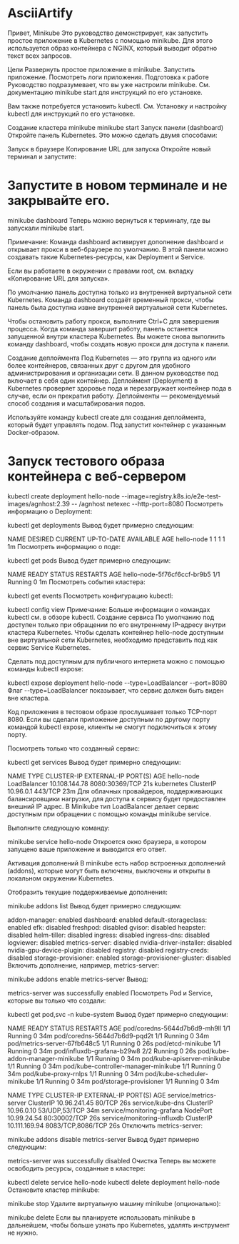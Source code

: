 # AsciiArtify


Привет, Minikube
Это руководство демонстрирует, как запустить простое приложение в Kubernetes с помощью minikube. Для этого используется образ контейнера с NGINX, который выводит обратно текст всех запросов.

Цели
Развернуть простое приложение в minikube.
Запустить приложение.
Посмотреть логи приложения.
Подготовка к работе
Руководство подразумевает, что вы уже настроили minikube. См. документацию minikube start для инструкций по его установке.

Вам также потребуется установить kubectl. См. Установку и настройку kubectl для инструкций по его установке.

Создание кластера minikube
minikube start
Запуск панели (dashboard)
Откройте панель Kubernetes. Это можно сделать двумя способами:

Запуск в браузере
Копирование URL для запуска
Откройте новый терминал и запустите:

# Запустите в новом терминале и не закрывайте его.
minikube dashboard
Теперь можно вернуться к терминалу, где вы запускали minikube start.

Примечание:
Команда dashboard активирует дополнение dashboard и открывает прокси в веб-браузере по умолчанию. В этой панели можно создавать такие Kubernetes-ресурсы, как Deployment и Service.

Если вы работаете в окружении с правами root, см. вкладку «Копирование URL для запуска».

По умолчанию панель доступна только из внутренней виртуальной сети Kubernetes. Команда dashboard создаёт временный прокси, чтобы панель была доступна извне внутренней виртуальной сети Kubernetes.

Чтобы остановить работу прокси, выполните Ctrl+C для завершения процесса. Когда команда завершит работу, панель останется запущенной внутри кластера Kubernetes. Вы можете снова выполнить команду dashboard, чтобы создать новую прокси для доступа к панели.

Создание деплоймента
Под Kubernetes — это группа из одного или более контейнеров, связанных друг с другом для удобного администрирования и организации сети. В данном руководстве под включает в себя один контейнер. Деплоймент (Deployment) в Kubernetes проверяет здоровье пода и перезагружает контейнер пода в случае, если он прекратил работу. Деплойменты — рекомендуемый способ создания и масштабирования подов.

Используйте команду kubectl create для создания деплоймента, который будет управлять подом. Под запустит контейнер с указанным Docker-образом.

# Запуск тестового образа контейнера с веб-сервером
kubectl create deployment hello-node --image=registry.k8s.io/e2e-test-images/agnhost:2.39 -- /agnhost netexec --http-port=8080
Посмотреть информацию о Deployment:

kubectl get deployments
Вывод будет примерно следующим:

NAME         DESIRED   CURRENT   UP-TO-DATE   AVAILABLE   AGE
hello-node   1         1         1            1           1m
Посмотреть информацию о поде:

kubectl get pods
Вывод будет примерно следующим:

NAME                          READY     STATUS    RESTARTS   AGE
hello-node-5f76cf6ccf-br9b5   1/1       Running   0          1m
Посмотреть события кластера:

kubectl get events
Посмотреть конфигурацию kubectl:

kubectl config view
Примечание: Больше информации о командах kubectl см. в обзоре kubectl.
Создание сервиса
По умолчанию под доступен только при обращении по его внутреннему IP-адресу внутри кластера Kubernetes. Чтобы сделать контейнер hello-node доступным вне виртуальной сети Kubernetes, необходимо представить под как сервис Service Kubernetes.

Сделать под доступным для публичного интернета можно с помощью команды kubectl expose:

kubectl expose deployment hello-node --type=LoadBalancer --port=8080
Флаг --type=LoadBalancer показывает, что сервис должен быть виден вне кластера.

Код приложения в тестовом образе прослушивает только TCP-порт 8080. Если вы сделали приложение доступным по другому порту командой kubectl expose, клиенты не смогут подключиться к этому порту.

Посмотреть только что созданный сервис:

kubectl get services
Вывод будет примерно следующим:

NAME         TYPE           CLUSTER-IP      EXTERNAL-IP   PORT(S)          AGE
hello-node   LoadBalancer   10.108.144.78   <pending>     8080:30369/TCP   21s
kubernetes   ClusterIP      10.96.0.1       <none>        443/TCP          23m
Для облачных провайдеров, поддерживающих балансировщики нагрузки, для доступа к сервису будет предоставлен внешний IP адрес. В Minikube тип LoadBalancer делает сервис доступным при обращении с помощью команды minikube service.

Выполните следующую команду:

minikube service hello-node
Откроется окно браузера, в котором запущено ваше приложение и выводится его ответ.

Активация дополнений
В minikube есть набор встроенных дополнений (addons), которые могут быть включены, выключены и открыты в локальном окружении Kubernetes.

Отобразить текущие поддерживаемые дополнения:

minikube addons list
Вывод будет примерно следующим:

addon-manager: enabled
dashboard: enabled
default-storageclass: enabled
efk: disabled
freshpod: disabled
gvisor: disabled
heapster: disabled
helm-tiller: disabled
ingress: disabled
ingress-dns: disabled
logviewer: disabled
metrics-server: disabled
nvidia-driver-installer: disabled
nvidia-gpu-device-plugin: disabled
registry: disabled
registry-creds: disabled
storage-provisioner: enabled
storage-provisioner-gluster: disabled
Включить дополнение, например, metrics-server:

minikube addons enable metrics-server
Вывод:

metrics-server was successfully enabled
Посмотреть Pod и Service, которые вы только что создали:

kubectl get pod,svc -n kube-system
Вывод будет примерно следующим:

NAME                                        READY     STATUS    RESTARTS   AGE
pod/coredns-5644d7b6d9-mh9ll                1/1       Running   0          34m
pod/coredns-5644d7b6d9-pqd2t                1/1       Running   0          34m
pod/metrics-server-67fb648c5                1/1       Running   0          26s
pod/etcd-minikube                           1/1       Running   0          34m
pod/influxdb-grafana-b29w8                  2/2       Running   0          26s
pod/kube-addon-manager-minikube             1/1       Running   0          34m
pod/kube-apiserver-minikube                 1/1       Running   0          34m
pod/kube-controller-manager-minikube        1/1       Running   0          34m
pod/kube-proxy-rnlps                        1/1       Running   0          34m
pod/kube-scheduler-minikube                 1/1       Running   0          34m
pod/storage-provisioner                     1/1       Running   0          34m

NAME                           TYPE        CLUSTER-IP      EXTERNAL-IP   PORT(S)             AGE
service/metrics-server         ClusterIP   10.96.241.45    <none>        80/TCP              26s
service/kube-dns               ClusterIP   10.96.0.10      <none>        53/UDP,53/TCP       34m
service/monitoring-grafana     NodePort    10.99.24.54     <none>        80:30002/TCP        26s
service/monitoring-influxdb    ClusterIP   10.111.169.94   <none>        8083/TCP,8086/TCP   26s
Отключить metrics-server:

minikube addons disable metrics-server
Вывод будет примерно следующим:

metrics-server was successfully disabled
Очистка
Теперь вы можете освободить ресурсы, созданные в кластере:

kubectl delete service hello-node
kubectl delete deployment hello-node
Остановите кластер minikube:

minikube stop
Удалите виртуальную машину minikube (опционально):

minikube delete
Если вы планируете использовать minikube в дальнейшем, чтобы больше узнать про Kubernetes, удалять инструмент не нужно.

